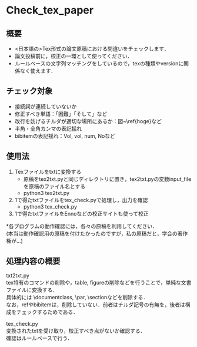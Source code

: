 # Check_tex_paper

## 概要
- &lt;日本語の>Tex形式の論文原稿における間違いをチェックします．   
- 論文投稿前に，校正の一環として使ってください．
- ルールベースの文字列マッチングをしているので，texの種類やversionに関係なく使えます．

## チェック対象
- 接続詞が連続していないか
- 修正すべき単語：「困難」「そして」など
- 改行を妨げるチルダが適切な場所にあるか：図~\ref{hoge}など
- 半角・全角カンマの表記揺れ
- bibitemの表記揺れ：Vol, vol, num, Noなど

## 使用法
1. Texファイルをtxtに変換する  
   - 原稿をtex2txt.pyと同じディレクトリに置き，tex2txt.pyの変数input_fileを原稿のファイル名とする
   - python3 tex2txt.py  
2. 1で得たtxtファイルをtex_check.pyで処理し，出力を確認
   - python3 tex_check.py
4. 1で得たtxtファイルをEnnoなどの校正サイトも使って校正
  
*各プログラムの動作確認には，各々の原稿を利用してください．  
(本当は動作確認用の原稿を付けたかったのですが，私の原稿だと，学会の著作権が...)

## 処理内容の概要
txt2txt.py  
tex特有のコマンドの削除や，table, figureの削除などを行うことで，単純な文書ファイルに変換する．  
具体的には \documentclass, \par, \sectionなどを削除する．  
なお，refやbibitemは，削除していない．前者はチルダ記号の有無を，後者は構成をチェックするためである．  
  
tex_check.py  
変換されたtxtを受け取り，校正すべき点がないか確認する．  
確認はルールベースで行う．
